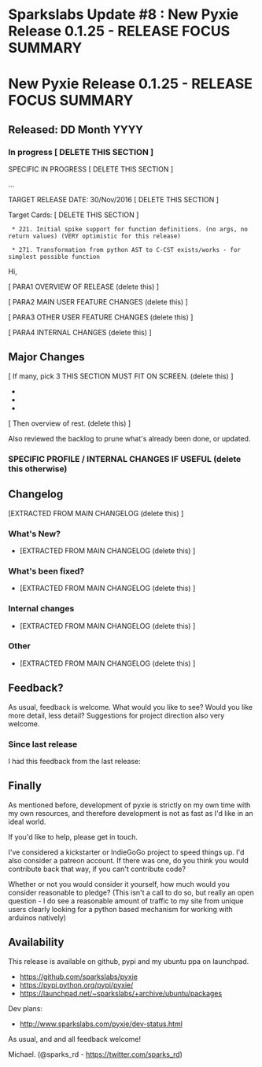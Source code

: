 # Sparkslabs Update #8 : New Pyxie Release 0.1.25 - RELEASE FOCUS SUMMARY

# New Pyxie Release 0.1.25 - RELEASE FOCUS SUMMARY

## Released: DD Month YYYY

### In progress                  [ DELETE THIS SECTION ]

SPECIFIC IN PROGRESS             [ DELETE THIS SECTION ]

...

TARGET RELEASE DATE: 30/Nov/2016 [ DELETE THIS SECTION ]

Target Cards:                    [ DELETE THIS SECTION ]

     * 221. Initial spike support for function definitions. (no args, no return values) (VERY optimistic for this release)

     * 271. Transformation from python AST to C-CST exists/works - for simplest possible function

Hi,


[ PARA1 OVERVIEW OF RELEASE (delete this) ]

[ PARA2 MAIN USER FEATURE CHANGES (delete this) ]

[ PARA3 OTHER USER FEATURE CHANGES (delete this) ]

[ PARA4 INTERNAL CHANGES (delete this) ]



## Major Changes

[ If many, pick 3 THIS SECTION MUST FIT ON SCREEN. (delete this) ]

* 

* 

* 

[ Then overview of rest. (delete this) ]

Also reviewed the backlog to prune what's already been done, or updated.

### SPECIFIC PROFILE / INTERNAL CHANGES IF USEFUL (delete this otherwise)


## Changelog

[EXTRACTED FROM MAIN CHANGELOG (delete this) ]

### What's New?

* [EXTRACTED FROM MAIN CHANGELOG (delete this) ]


### What's been fixed?

* [EXTRACTED FROM MAIN CHANGELOG (delete this) ]


### Internal changes

* [EXTRACTED FROM MAIN CHANGELOG (delete this) ]

### Other

* [EXTRACTED FROM MAIN CHANGELOG (delete this) ]


## Feedback?

As usual, feedback is welcome.  What would you like to see?  Would you like
more detail, less detail?  Suggestions for project direction also very
welcome.


### Since last release

I had this feedback from the last release:



## Finally

As mentioned before, development of pyxie is strictly on my own time with
my own resources, and therefore development is not as fast as I'd like in
an ideal world.

If you'd like to help, please get in touch.

I've considered a kickstarter or IndieGoGo project to speed things up.
I'd also consider a patreon account. If there was one, do you think you
would contribute back that way, if you can't contribute code?

Whether or not you would consider it yourself, how much would you consider
reasonable to pledge? (This isn't a call to do so, but really an open
question - I do see a reasonable amount of traffic to my site from unique
users clearly looking for a python based mechanism for working with
arduinos natively)


## Availability

This release is available on github, pypi and my ubuntu ppa on launchpad.

* https://github.com/sparkslabs/pyxie
* https://pypi.python.org/pypi/pyxie/
* https://launchpad.net/~sparkslabs/+archive/ubuntu/packages

Dev plans:

* http://www.sparkslabs.com/pyxie/dev-status.html

As usual, and and all feedback welcome!


Michael. (@sparks_rd - https://twitter.com/sparks_rd)

